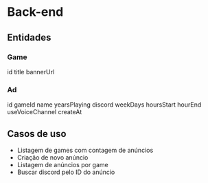 # Back-end

## Entidades

### Game

id
title
bannerUrl

### Ad

id
gameId
name
yearsPlaying
discord
weekDays
hoursStart
hourEnd
useVoiceChannel
createAt

## Casos de uso

- Listagem de games com contagem de anúncios
- Criação de novo anúncio
- Listagem de anúncios por game
- Buscar discord pelo ID do anúncio

